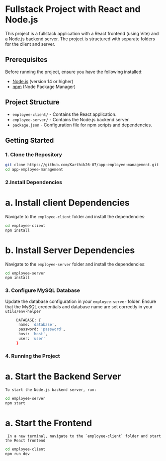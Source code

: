 # Fullstack Project with React and Node.js

This project is a fullstack application with a React frontend (using Vite) and a Node.js backend server. The project is structured with separate folders for the client and server.

## Prerequisites

Before running the project, ensure you have the following installed:

- [Node.js](https://nodejs.org/) (version 14 or higher)
- [npm](https://www.npmjs.com/) (Node Package Manager)

## Project Structure

- `employee-client/` - Contains the React application.
- `employee-server/` - Contains the Node.js backend server.
- `package.json` - Configuration file for npm scripts and dependencies.

## Getting Started

### 1. Clone the Repository

```bash
git clone https://github.com/Karthik26-07/app-employee-management.git
cd app-employee-management
```

### 2.Install Dependencies
  # a. Install client Dependencies
  Navigate to the `employee-client` folder and install the dependencies:

  ```bash
  cd employee-client
  npm install
  ```

  # b. Install Server  Dependencies
  Navigate to the `employee-server` folder and install the dependencies:

  ```bash
  cd employee-server
  npm install
  ```


### 3. Configure MySQL Database

  Update the database configuration in your `employee-server` folder. 
  Ensure that the MySQL credentials and database name are set correctly in your `utils/env-helper`

  ```bash
       DATABASE: {
        name: 'database',
        password: 'password',
        host: 'host',
        user: 'user'
       }
```

### 4. Running the Project
  # a. Start the Backend Server
    To start the Node.js backend server, run:
  ```bash
  cd employee-server
  npm start
  ```

  # a. Start the Frontend
     In a new terminal, navigate to the `employee-client` folder and start the React frontend
  ```bash
  cd employee-client
  npm run dev
  ```

